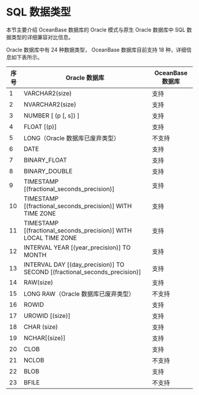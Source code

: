 SQL 数据类型 
=============================

本节主要介绍 OceanBase 数据库的 Oracle 模式与原生 Oracle 数据库中 SQL 数据类型的详细兼容对比信息。

Oracle 数据库中有 24 种数据类型， OceanBase 数据库目前支持 18 种，详细信息如下表所示。


| 序号 |                                   Oracle 数据库                                    | OceanBase 数据库 |
|----|---------------------------------------------------------------------------------|---------------|
| 1  | VARCHAR2(size)                                                                  | 支持            |
| 2  | NVARCHAR2(size)                                                                 | 支持            |
| 3  | NUMBER \[ (p \[, s\]) \]                                                        | 支持            |
| 4  | FLOAT \[(p)\]                                                                   | 支持            |
| 5  | LONG（Oracle 数据库已废弃类型）                                                           | 不支持           |
| 6  | DATE                                                                            | 支持            |
| 7  | BINARY_FLOAT                                                                    | 支持            |
| 8  | BINARY_DOUBLE                                                                   | 支持            |
| 9  | TIMESTAMP \[(fractional_seconds_precision)\]                                    | 支持            |
| 10 | TIMESTAMP   \[(fractional_seconds_precision)\] WITH TIME ZONE                   | 支持            |
| 11 | TIMESTAMP   \[(fractional_seconds_precision)\] WITH LOCAL TIME ZONE             | 支持            |
| 12 | INTERVAL YEAR \[(year_precision)\] TO MONTH                                     | 支持            |
| 13 | INTERVAL DAY   \[(day_precision)\] TO SECOND \[(fractional_seconds_precision)\] | 支持            |
| 14 | RAW(size)                                                                       | 支持            |
| 15 | LONG RAW（Oracle 数据库已废弃类型）                                                       | 不支持           |
| 16 | ROWID                                                                           | 支持            |
| 17 | UROWID \[(size)\]                                                               | 支持            |
| 18 | CHAR (size)                                                                     | 支持            |
| 19 | NCHAR\[(size)\]                                                                 | 支持            |
| 20 | CLOB                                                                            | 支持            |
| 21 | NCLOB                                                                           | 不支持           |
| 22 | BLOB                                                                            | 支持            |
| 23 | BFILE                                                                           | 不支持           |


